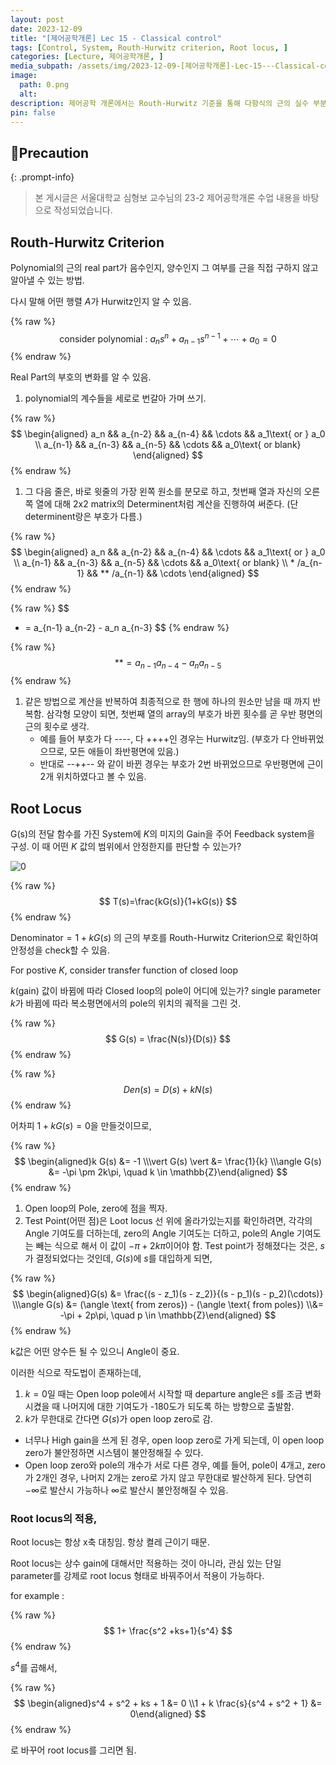 ```yaml
---
layout: post
date: 2023-12-09
title: "[제어공학개론] Lec 15 - Classical control"
tags: [Control, System, Routh-Hurwitz criterion, Root locus, ]
categories: [Lecture, 제어공학개론, ]
media_subpath: /assets/img/2023-12-09-[제어공학개론]-Lec-15---Classical-control.md
image:
  path: 0.png
  alt:  
description: 제어공학 개론에서는 Routh-Hurwitz 기준을 통해 다항식의 근의 실수 부분의 부호 변화를 확인하고, Root Locus를 이용해 피드백 시스템의 안정성을 판단하는 방법을 설명합니다. Routh-Hurwitz 기준을 통해 다항식의 계수를 이용해 안정성을 체크하며, Root Locus는 개방 루프의 극과 제로의 위치 변화를 시각화하여 시스템의 안정성을 분석하는 데 사용됩니다.
pin: false
---
```



## 📢Precaution


{: .prompt-info}


> 본 게시글은 서울대학교 심형보 교수님의 23-2 제어공학개론 수업 내용을 바탕으로 작성되었습니다.


## Routh-Hurwitz Criterion


Polynomial의 근의 real part가 음수인지, 양수인지 그 여부를 근을 직접 구하지 않고 알아낼 수 있는 방법.


다시 말해 어떤 행렬 $A$가 Hurwitz인지 알 수 있음.


{% raw %}
$$
\text{consider polynomial : } a_n s^n + a_{n-1}s^{n-1} + \cdots +a_0 = 0
$$
{% endraw %}


Real Part의 부호의 변화를 알 수 있음.

1. polynomial의 계수들을 세로로 번갈아 가며 쓰기.

{% raw %}
$$
\begin{aligned} a_n && a_{n-2} && a_{n-4} && \cdots && a_1\text{ or } a_0 \\ a_{n-1} && a_{n-3} && a_{n-5} && \cdots && a_0\text{ or blank} \end{aligned}
$$
{% endraw %}

1. 그 다음 줄은, 바로 윗줄의 가장 왼쪽 원소를 분모로 하고, 첫번째 열과 자신의 오른쪽 열에 대해 2x2 matrix의 Determinent처럼 계산을 진행하여 써준다. (단 determinent랑은 부호가 다름.)

{% raw %}
$$
\begin{aligned} a_n && a_{n-2} && a_{n-4} && \cdots && a_1\text{ or } a_0 \\ a_{n-1} && a_{n-3} && a_{n-5} && \cdots && a_0\text{ or blank} \\ * /a_{n-1} && ** /a_{n-1} && \cdots \end{aligned}
$$
{% endraw %}


{% raw %}
$$
* = a_{n-1} a_{n-2} - a_n a_{n-3}
$$
{% endraw %}


{% raw %}
$$
** = a_{n-1} a_{n-4} - a_n a_{n-5}
$$
{% endraw %}

1. 같은 방법으로 계산을 반복하여 최종적으로 한 행에 하나의 원소만 남을 때 까지 반복함. 삼각형 모양이 되면, 첫번째 열의 array의 부호가 바뀐 횟수를 곧 우반 평면의 근의 횟수로 생각.
	- 예를 들어 부호가 다 ----, 다 ++++인 경우는 Hurwitz임. (부호가 다 안바뀌었으므로, 모든 애들이 좌반평면에 있음.)
	- 반대로 --++-- 와 같이 바뀐 경우는 부호가 2번 바뀌었으므로 우반평면에 근이 2개 위치하였다고 볼 수 있음.

## Root Locus


G(s)의 전달 함수를 가진 System에 $K$의 미지의 Gain을 주어 Feedback system을 구성. 이 때 어떤 $K$ 값의 범위에서 안정한지를 판단할 수 있는가?


![0](/0.png)


{% raw %}
$$
T(s)=\frac{kG(s)}{1+kG(s)}
$$
{% endraw %}


$\text{Denominator} = 1+kG(s)$ 의 근의 부호를 Routh-Hurwitz Criterion으로 확인하여 안정성을 check할 수 있음.


For postive $K$, consider transfer function of closed loop


$k$(gain) 값이 바뀜에 따라 Closed loop의 pole이 어디에 있는가?
single parameter $k$가 바뀜에 따라 복소평면에서의 pole의 위치의 궤적을 그린 것.



{% raw %}
$$
G(s) = \frac{N(s)}{D(s)}
$$
{% endraw %}


{% raw %}
$$
Den(s) = D(s)+kN(s)
$$
{% endraw %}


어차피 $1+kG(s) = 0$을 만들것이므로,


{% raw %}
$$
\begin{aligned}k G(s) &= -1 \\\vert G(s) \vert &= \frac{1}{k} \\\angle G(s) &= -\pi \pm 2k\pi, \quad k \in \mathbb{Z}\end{aligned}
$$
{% endraw %}

1. Open loop의 Pole, zero에 점을 찍자.
2. Test Point(어떤 점)은 Loot locus 선 위에 올라가있는지를 확인하려면, 각각의 Angle 기여도를 더하는데, zero의 Angle 기여도는 더하고, pole의 Angle 기여도는 빼는 식으로 해서 이 값이 $-\pi + 2k\pi$이어야 함.
Test point가 정해졌다는 것은, $s$가 결정되었다는 것인데, $G(s)$에 $s$를 대입하게 되면,

{% raw %}
$$
\begin{aligned}G(s) &= \frac{(s - z_1)(s - z_2)}{(s - p_1)(s - p_2)(\cdots)} \\\angle G(s) &= (\angle \text{ from zeros}) - (\angle \text{ from poles}) \\&= -\pi + 2p\pi, \quad p \in \mathbb{Z}\end{aligned}
$$
{% endraw %}


k값은 어떤 양수든 될 수 있으니 Angle이 중요.


이러한 식으로 작도법이 존재하는데,

1. $k=0$일 때는 Open loop pole에서 시작할 때 departure angle은 $s$를 조금 변화시켰을 때 나머지에 대한 기여도가 -180도가 되도록 하는 방향으로 출발함.
2. $k$가 무한대로 간다면 $G(s)$가 open loop zero로 감.
- 너무나 High gain을 쓰게 된 경우, open loop zero로 가게 되는데, 이 open loop zero가 불안정하면 시스템이 불안정해질 수 있다.
- Open loop zero와 pole의 개수가 서로 다른 경우, 예를 들어, pole이 4개고, zero가 2개인 경우, 나머지 2개는 zero로 가지 않고 무한대로 발산하게 된다. 당연히 $-\infty$로 발산시 가능하나 $\infty$로 발산시 불안정해질 수 있음.

### Root locus의 적용,


Root locus는 항상 x축 대칭임. 항상 켤레 근이기 때문.


Root locus는 상수 gain에 대해서만 적용하는 것이 아니라, 관심 있는 단일 parameter를 강제로 root locus 형태로 바꿔주어서 적용이 가능하다.


for example :


{% raw %}
$$
1+ \frac{s^2 +ks+1}{s^4}
$$
{% endraw %}


$s^4$를 곱해서,


{% raw %}
$$
\begin{aligned}s^4 + s^2 + ks + 1 &= 0 \\1 + k \frac{s}{s^4 + s^2 + 1} &= 0\end{aligned}
$$
{% endraw %}


로 바꾸어 root locus를 그리면 됨.



<script>
  window.MathJax = {
    tex: {
      macros: {
        R: "\\mathbb{R}",
        N: "\\mathbb{N}",
        Z: "\\mathbb{Z}",
        Q: "\\mathbb{Q}",
        C: "\\mathbb{C}",
        proj: "\\operatorname{proj}",
        rank: "\\operatorname{rank}",
        im: "\\operatorname{im}",
        dom: "\\operatorname{dom}",
        codom: "\\operatorname{codom}",
        argmax: "\\operatorname*{arg\,max}",
        argmin: "\\operatorname*{arg\,min}",
        "\{": "\\lbrace",
        "\}": "\\rbrace",
        sub: "\\subset",
        sup: "\\supset",
        sube: "\\subseteq",
        supe: "\\supseteq"
      },
      tags: "ams",
      strict: false, 
      inlineMath: [["$", "$"], ["\\(", "\\)"]],
      displayMath: [["$$", "$$"], ["\\[", "\\]"]]
    },
    options: {
      skipHtmlTags: ["script", "noscript", "style", "textarea", "pre"]
    }
  };
</script>
<script async src="https://cdn.jsdelivr.net/npm/mathjax@3/es5/tex-mml-chtml.js"></script>
